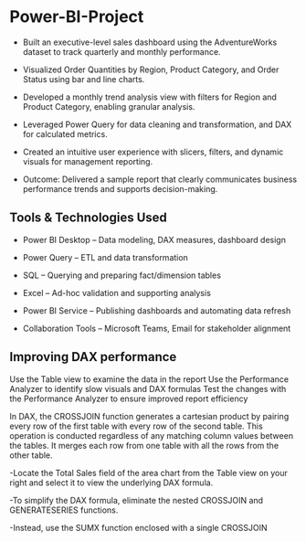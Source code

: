 # Power-BI-Project

- Built an executive-level sales dashboard using the AdventureWorks dataset to track quarterly and monthly performance.

- Visualized Order Quantities by Region, Product Category, and Order Status using bar and line charts.

- Developed a monthly trend analysis view with filters for Region and Product Category, enabling granular analysis.

- Leveraged Power Query for data cleaning and transformation, and DAX for calculated metrics.

- Created an intuitive user experience with slicers, filters, and dynamic visuals for management reporting.

- Outcome: Delivered a sample report that clearly communicates business performance trends and supports decision-making.

## Tools & Technologies Used

- Power BI Desktop – Data modeling, DAX measures, dashboard design

- Power Query – ETL and data transformation

- SQL – Querying and preparing fact/dimension tables

- Excel – Ad-hoc validation and supporting analysis

- Power BI Service – Publishing dashboards and automating data refresh

- Collaboration Tools – Microsoft Teams, Email for stakeholder alignment

## Improving DAX performance
Use the Table view to examine the data in the report
Use the Performance Analyzer to identify slow visuals and DAX formulas
Test the changes with the Performance Analyzer to ensure improved report efficiency

In DAX, the CROSSJOIN function generates a cartesian product by pairing every row of the first table with every row of the second table. This operation is conducted regardless of any matching column values between the tables. It merges each row from one table with all the rows from the other table.

-Locate the Total Sales field of the area chart from the Table view on your right and select it to view the underlying DAX formula.

-To simplify the DAX formula, eliminate the nested CROSSJOIN and GENERATESERIES functions.

-Instead, use the SUMX function enclosed with a single CROSSJOIN
